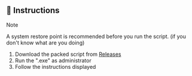 # 

## 📃 Instructions

> [!NOTE]
> A system restore point is recommended before you run the script. (if you don't know what are you doing)

1. Download the packed script from [Releases](https://github.com/ionuttbara/windows-defender-remover/releases)
2. Run the ".exe" as administrator
3. Follow the instructions displayed
